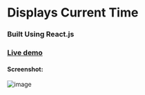# Displays Current Time
### Built Using React.js
### [Live demo](https://current-time-now.netlify.app/)
#### Screenshot:
![image](https://github.com/arjuncvinod/Digital-Clock/assets/68469520/7c61475d-b2a9-49ea-bad9-3f0278b30376)




